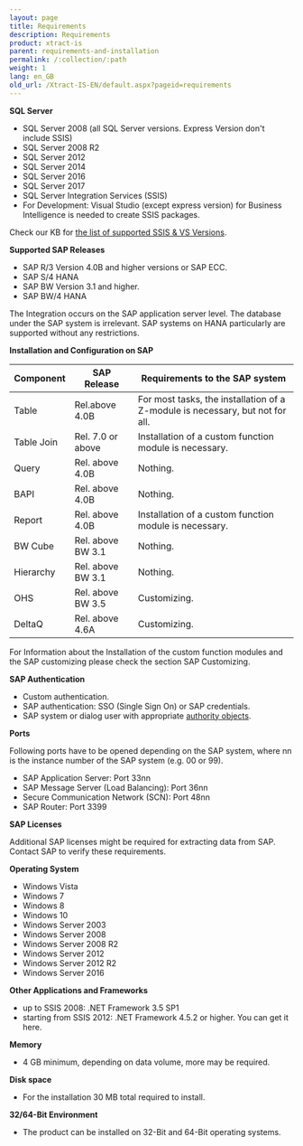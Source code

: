 ```yaml
---
layout: page
title: Requirements
description: Requirements
product: xtract-is
parent: requirements-and-installation
permalink: /:collection/:path
weight: 1
lang: en_GB
old_url: /Xtract-IS-EN/default.aspx?pageid=requirements
---
```


**SQL Server**
 	
- SQL Server 2008 (all SQL Server versions. Express Version don't include SSIS)
- SQL Server 2008 R2
- SQL Server 2012
- SQL Server 2014
- SQL Server 2016
- SQL Server 2017
- SQL Server Integration Services (SSIS)
- For Development: Visual Studio (except express version) for Business Intelligence is needed to create SSIS packages.

Check our KB for [the list of supported SSIS & VS Versions](). 

**Supported SAP Releases**

- SAP R/3 Version 4.0B and higher versions or SAP ECC.
- SAP S/4 HANA
- SAP BW Version 3.1 and higher.
- SAP BW/4 HANA

The Integration occurs on the SAP application server level. The database under the SAP system is irrelevant. 
SAP systems on HANA particularly are supported without any restrictions.  

**Installation and Configuration on SAP**

| Component  | SAP Release       | Requirements to the SAP system                                                |
|------------|-------------------|-------------------------------------------------------------------------------|
| Table      | Rel.above 4.0B    | For most tasks, the installation of a Z-module is necessary, but not for all. |
| Table Join | Rel. 7.0 or above | Installation of a custom function module is necessary.                        |
| Query      | Rel. above 4.0B   | Nothing.                                                                      |
| BAPI       | Rel. above 4.0B   | Nothing.                                                                      |
| Report     | Rel. above 4.0B   | Installation of a custom function module is necessary.                        |
| BW Cube    | Rel. above BW 3.1 | Nothing.                                                                      |
| Hierarchy  | Rel. above BW 3.1 | Nothing.                                                                      |
| OHS        | Rel. above BW 3.5 | Customizing.                                                                  |
| DeltaQ     | Rel. above 4.6A   | Customizing.                                                                  |



For Information about the Installation of the custom function modules and the SAP customizing please check the section SAP Customizing.

**SAP Authentication**

- Custom authentication.
- SAP authentication: SSO (Single Sign On) or SAP credentials.
- SAP system or dialog user with appropriate [authority objects]().

**Ports**

Following ports have to be opened depending on the SAP system, 
where nn is the instance number of the SAP system (e.g. 00 or 99).

- SAP Application Server: Port 33nn
- SAP Message Server (Load Balancing): Port 36nn
- Secure Communication Network (SCN): Port 48nn
- SAP Router: Port 3399

**SAP Licenses**

Additional SAP licenses might be required for extracting data from SAP. Contact SAP to verify these requirements.


**Operating System**
 	
- Windows Vista
- Windows 7
- Windows 8
- Windows 10
- Windows Server 2003
- Windows Server 2008
- Windows Server 2008 R2
- Windows Server 2012
- Windows Server 2012 R2
- Windows Server 2016

**Other Applications and Frameworks**
 	
- up to SSIS 2008: .NET Framework 3.5 SP1
- starting from SSIS 2012: .NET Framework 4.5.2 or higher. You can get it here.

**Memory**
 	
- 4 GB minimum, depending on data volume, more may be required.

**Disk space**
 	
- For the installation 30 MB total required to install.

**32/64-Bit Environment**
 	
- The product can be installed on 32-Bit and 64-Bit operating systems.